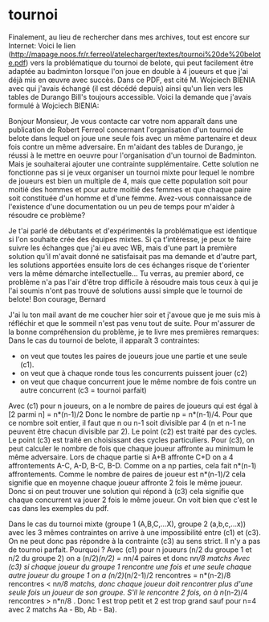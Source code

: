 # tournoi
Finalement, au lieu de rechercher dans mes archives, tout est encore sur Internet:
Voici le lien (http://mapage.noos.fr/r.ferreol/atelecharger/textes/tournoi%20de%20belote.pdf) vers la problématique du tournoi de belote, qui peut facilement être adaptée au badminton lorsque l'on joue en double à 4 joueurs et que j'ai déjà mis en œuvre avec succès. Dans ce PDF, est cité M. Wojciech BIENIA avec qui j'avais échangé (il est décédé depuis) ainsi qu'un lien vers les tables de Durango Bill's toujours accessible.
Voici la demande que j'avais formulé à Wojciech BIENIA:

Bonjour Monsieur,
Je vous contacte car votre nom apparaît dans une publication de Robert Ferreol concernant l'organisation d'un tournoi de belote dans lequel on joue une seule fois avec un même partenaire et deux fois contre un même adversaire. En m'aidant des tables de Durango, je réussi à le mettre en oeuvre pour l'organisation d'un tournoi de Badminton. Mais je souhaiterai ajouter une contrainte supplémentaire. Cette solution ne fonctionne pas si je veux organiser un tournoi mixte pour lequel  le nombre de joueurs est bien un multiple de 4, mais que cette population soit pour moitié des hommes et pour autre moitié des femmes et que chaque paire soit constituée d'un homme et d'une femme. Avez-vous connaissance de l'existence d'une documentation ou un peu de temps pour m'aider à résoudre ce problème?

Je t'ai parlé de débutants et d'expérimentés la problématique est identique si l'on souhaite crée des équipes mixtes.
Si ça t’intéresse, je peux te faire suivre les échanges que j'ai eu avec WB, mais d'une part la première solution qu'il m'avait donné ne satisfaisait pas ma demande et d'autre part, les solutions apportées ensuite lors de ces échanges risque de t'orienter vers la même démarche intellectuelle...
Tu verras, au premier abord, ce problème n'a pas l'air d'être trop difficile à résoudre mais tous ceux à qui je l'ai soumis n'ont pas trouvé de solutions aussi simple que le tournoi de belote!
Bon courage,
Bernard

J'ai lu ton mail avant de me coucher hier soir et j'avoue que je me suis mis à réfléchir et que le sommeil n'est pas venu tout de suite.
Pour m'assurer de la bonne compréhension du problème, je te livre mes premières remarques:
Dans le cas du tournoi de belote, il apparaît 3 contraintes:
- on veut que toutes les paires de joueurs joue une partie et une seule (c1).
- on veut que à chaque ronde tous les concurrents puissent jouer (c2)
- on veut que chaque concurrent joue le même nombre de fois contre un autre concurrent (c3 =  tournoi parfait)

Avec (c1) pour n joueurs, on a le nombre de paires de joueurs qui est égal à [2 parmi n] = n*(n-1)/2
Donc le nombre de partie np = n*(n-1)/4. Pour que ce nombre soit entier, il faut que n ou n-1 soit divisible par 4 (n et n-1 ne peuvent être chacun divisible par 2).
Le point (c2) est traité par des cycles.
Le point (c3) est traité en choisissant des cycles particuliers.
Pour (c3), on peut calculer le nombre de fois que chaque joueur affronte au minimum le même adversaire. Lors de chaque partie si A+B affronte C+D on a 4 affrontements A-C, A-D, B-C, B-D.
Comme on a np parties, cela fait n*(n-1) affrontements. Comme le nombre de paires de joueur est n*(n-1)/2 cela signifie que en moyenne chaque joueur affronte 2 fois le même joueur.
Donc si on peut trouver une solution qui répond à (c3) cela signifie que chaque concurrent va jouer 2 fois le même joueur. On voit bien que c'est le cas dans les exemples du pdf.

Dans le cas du tournoi mixte (groupe 1 (A,B,C,...X), groupe 2 (a,b,c,...x)) avec les 3 mêmes contraintes on arrive à une impossibilité entre (c1) et (c3). On ne peut donc pas répondre à la contrainte (c3) au sens strict. Il n'y a pas de tournoi parfait.
Pourquoi ?
Avec (c1) pour n joueurs (n/2 du groupe 1 et n/2 du groupe 2) on a (n/2)*(n/2) = n*n/4 paires et donc n*n/8 matchs
Avec (c3) si chaque joueur du groupe 1 rencontre une fois et une seule chaque autre joueur du groupe 1 on a (n/2)*(n/2-1)/2 rencontres = n*(n-2)/8 rencontres < n*n/8 matchs, donc chaque joueur doit rencontrer plus d'une seule fois un joueur de son groupe. S'il le rencontre 2 fois, on à n*(n-2)/4 rencontres > n*n/8  . Donc 1 est trop petit et 2 est trop grand sauf pour n=4 avec 2 matchs Aa - Bb, Ab - Ba).
